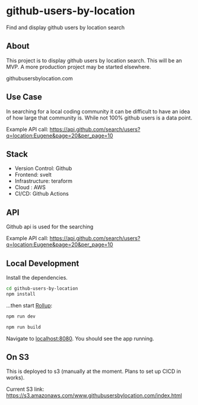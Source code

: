 # github-users-by-location
Find and display github users by location search

## About

This project is to display github users by location search. This will be an MVP. A more production project may be started elsewhere.

githubusersbylocation.com

## Use Case

In searching for a local coding community it can be difficult to have an idea of how large that community is. While not 100% github users is a data point.


Example API call:
https://api.github.com/search/users?q=location:Eugene&page=20&per_page=10

## Stack

- Version Control: Github
- Frontend: svelt
- Infrastructure: teraform
- Cloud : AWS
- CI/CD: Github Actions


## API

Github api is used for the searching

Example API call:
https://api.github.com/search/users?q=location:Eugene&page=20&per_page=10


## Local Development

Install the dependencies.

```bash
cd github-users-by-location 
npm install
```

...then start [Rollup](https://rollupjs.org):

```bash
npm run dev
```

```bash
npm run build
```

Navigate to [localhost:8080](http://localhost:8080). You should see the app running.

## On S3

This is deployed to s3 (manually at the moment. Plans to set up CICD in works).

Current S3 link: https://s3.amazonaws.com/www.githubusersbylocation.com/index.html
